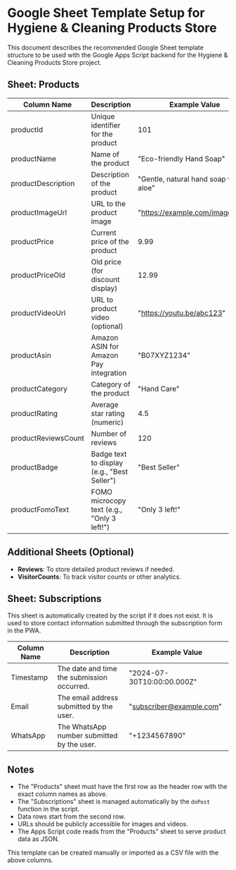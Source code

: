 # Google Sheet Template Setup for Hygiene & Cleaning Products Store

This document describes the recommended Google Sheet template structure to be used with the Google Apps Script backend for the Hygiene & Cleaning Products Store project.

## Sheet: Products

| Column Name          | Description                                  | Example Value                          |
|----------------------|----------------------------------------------|--------------------------------------|
| productId            | Unique identifier for the product             | 101                                  |
| productName          | Name of the product                            | "Eco-friendly Hand Soap"              |
| productDescription   | Description of the product                      | "Gentle, natural hand soap with aloe"|
| productImageUrl      | URL to the product image                        | "https://example.com/image1.jpg"      |
| productPrice         | Current price of the product                    | 9.99                                 |
| productPriceOld      | Old price (for discount display)                | 12.99                                |
| productVideoUrl      | URL to product video (optional)                 | "https://youtu.be/abc123"             |
| productAsin          | Amazon ASIN for Amazon Pay integration          | "B07XYZ1234"                         |
| productCategory      | Category of the product                          | "Hand Care"                         |
| productRating        | Average star rating (numeric)                    | 4.5                                  |
| productReviewsCount  | Number of reviews                                | 120                                  |
| productBadge         | Badge text to display (e.g., "Best Seller")     | "Best Seller"                        |
| productFomoText      | FOMO microcopy text (e.g., "Only 3 left!")      | "Only 3 left!"                      |

## Additional Sheets (Optional)

- **Reviews**: To store detailed product reviews if needed.
- **VisitorCounts**: To track visitor counts or other analytics.

## Sheet: Subscriptions

This sheet is automatically created by the script if it does not exist. It is used to store contact information submitted through the subscription form in the PWA.

| Column Name | Description                               | Example Value                  |
|-------------|-------------------------------------------|--------------------------------|
| Timestamp   | The date and time the submission occurred.| "2024-07-30T10:00:00.000Z"      |
| Email       | The email address submitted by the user.  | "subscriber@example.com"       |
| WhatsApp    | The WhatsApp number submitted by the user.| "+1234567890"                  |


## Notes

- The "Products" sheet must have the first row as the header row with the exact column names as above.
- The "Subscriptions" sheet is managed automatically by the `doPost` function in the script.
- Data rows start from the second row.
- URLs should be publicly accessible for images and videos.
- The Apps Script code reads from the "Products" sheet to serve product data as JSON.

This template can be created manually or imported as a CSV file with the above columns.
